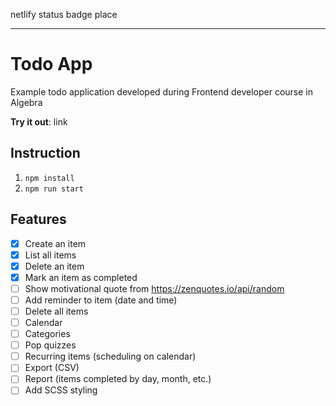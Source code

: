 netlify status badge place

---

# Todo App

Example todo application developed during Frontend developer course in Algebra

**Try it out**: link

## Instruction

1. `npm install`
2. `npm run start`

## Features

- [x] Create an item
- [x] List all items
- [x] Delete an item
- [x] Mark an item as completed
- [ ] Show motivational quote from https://zenquotes.io/api/random
- [ ] Add reminder to item (date and time)
- [ ] Delete all items
- [ ] Calendar
- [ ] Categories
- [ ] Pop quizzes
- [ ] Recurring items (scheduling on calendar)
- [ ] Export (CSV)
- [ ] Report (items completed by day, month, etc.)
- [ ] Add SCSS styling
